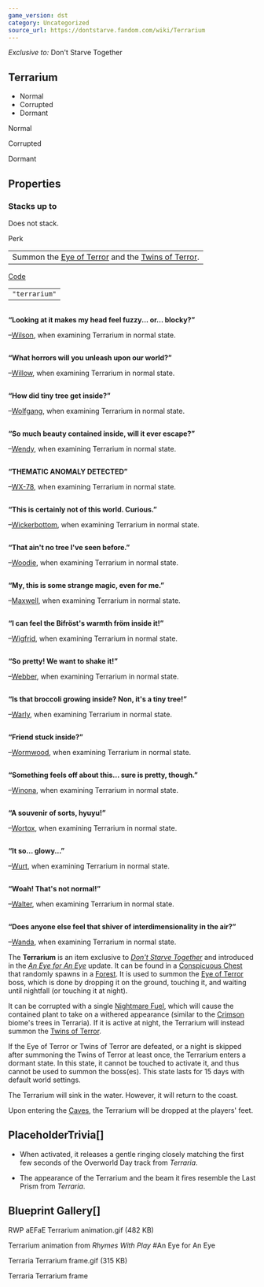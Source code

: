 ```yaml
---
game_version: dst
category: Uncategorized
source_url: https://dontstarve.fandom.com/wiki/Terrarium
---
```


*Exclusive to:* Don't Starve Together

## Terrarium

* Normal
* Corrupted
* Dormant

Normal

Corrupted

Dormant

## Properties

### Stacks up to

Does not stack.

Perk

|  |
| --- |
| Summon the [Eye of Terror](/wiki/Eye_of_Terror "Eye of Terror") and the [Twins of Terror](/wiki/Twins_of_Terror "Twins of Terror"). |

[Code](/wiki/Console "Console")

|  |
| --- |
| `"terrarium"` |

![](data:image/gif;base64,R0lGODlhAQABAIABAAAAAP///yH5BAEAAAEALAAAAAABAAEAQAICTAEAOw%3D%3D)

**“**Looking at it makes my head feel fuzzy... or... blocky?**”**

–[Wilson](/wiki/Wilson "Wilson"), when examining Terrarium in normal state.

![](data:image/gif;base64,R0lGODlhAQABAIABAAAAAP///yH5BAEAAAEALAAAAAABAAEAQAICTAEAOw%3D%3D)

**“**What horrors will you unleash upon our world?**”**

–[Willow](/wiki/Willow "Willow"), when examining Terrarium in normal state.

![](data:image/gif;base64,R0lGODlhAQABAIABAAAAAP///yH5BAEAAAEALAAAAAABAAEAQAICTAEAOw%3D%3D)

**“**How did tiny tree get inside?**”**

–[Wolfgang](/wiki/Wolfgang "Wolfgang"), when examining Terrarium in normal state.

![](data:image/gif;base64,R0lGODlhAQABAIABAAAAAP///yH5BAEAAAEALAAAAAABAAEAQAICTAEAOw%3D%3D)

**“**So much beauty contained inside, will it ever escape?**”**

–[Wendy](/wiki/Wendy "Wendy"), when examining Terrarium in normal state.

![](data:image/gif;base64,R0lGODlhAQABAIABAAAAAP///yH5BAEAAAEALAAAAAABAAEAQAICTAEAOw%3D%3D)

**“**THEMATIC ANOMALY DETECTED**”**

–[WX-78](/wiki/WX-78 "WX-78"), when examining Terrarium in normal state.

![](data:image/gif;base64,R0lGODlhAQABAIABAAAAAP///yH5BAEAAAEALAAAAAABAAEAQAICTAEAOw%3D%3D)

**“**This is certainly not of this world. Curious.**”**

–[Wickerbottom](/wiki/Wickerbottom "Wickerbottom"), when examining Terrarium in normal state.

![](data:image/gif;base64,R0lGODlhAQABAIABAAAAAP///yH5BAEAAAEALAAAAAABAAEAQAICTAEAOw%3D%3D)

**“**That ain't no tree I've seen before.**”**

–[Woodie](/wiki/Woodie "Woodie"), when examining Terrarium in normal state.

![](data:image/gif;base64,R0lGODlhAQABAIABAAAAAP///yH5BAEAAAEALAAAAAABAAEAQAICTAEAOw%3D%3D)

**“**My, this is some strange magic, even for me.**”**

–[Maxwell](/wiki/Maxwell "Maxwell"), when examining Terrarium in normal state.

![](data:image/gif;base64,R0lGODlhAQABAIABAAAAAP///yH5BAEAAAEALAAAAAABAAEAQAICTAEAOw%3D%3D)

**“**I can feel the Bifröst's warmth fröm inside it!**”**

–[Wigfrid](/wiki/Wigfrid "Wigfrid"), when examining Terrarium in normal state.

![](data:image/gif;base64,R0lGODlhAQABAIABAAAAAP///yH5BAEAAAEALAAAAAABAAEAQAICTAEAOw%3D%3D)

**“**So pretty! We want to shake it!**”**

–[Webber](/wiki/Webber "Webber"), when examining Terrarium in normal state.

![](data:image/gif;base64,R0lGODlhAQABAIABAAAAAP///yH5BAEAAAEALAAAAAABAAEAQAICTAEAOw%3D%3D)

**“**Is that broccoli growing inside? Non, it's a tiny tree!**”**

–[Warly](/wiki/Warly "Warly"), when examining Terrarium in normal state.

![](data:image/gif;base64,R0lGODlhAQABAIABAAAAAP///yH5BAEAAAEALAAAAAABAAEAQAICTAEAOw%3D%3D)

**“**Friend stuck inside?**”**

–[Wormwood](/wiki/Wormwood "Wormwood"), when examining Terrarium in normal state.

![](data:image/gif;base64,R0lGODlhAQABAIABAAAAAP///yH5BAEAAAEALAAAAAABAAEAQAICTAEAOw%3D%3D)

**“**Something feels off about this... sure is pretty, though.**”**

–[Winona](/wiki/Winona "Winona"), when examining Terrarium in normal state.

![](data:image/gif;base64,R0lGODlhAQABAIABAAAAAP///yH5BAEAAAEALAAAAAABAAEAQAICTAEAOw%3D%3D)

**“**A souvenir of sorts, hyuyu!**”**

–[Wortox](/wiki/Wortox "Wortox"), when examining Terrarium in normal state.

![](data:image/gif;base64,R0lGODlhAQABAIABAAAAAP///yH5BAEAAAEALAAAAAABAAEAQAICTAEAOw%3D%3D)

**“**It so... glowy...**”**

–[Wurt](/wiki/Wurt "Wurt"), when examining Terrarium in normal state.

![](data:image/gif;base64,R0lGODlhAQABAIABAAAAAP///yH5BAEAAAEALAAAAAABAAEAQAICTAEAOw%3D%3D)

**“**Woah! That's not normal!**”**

–[Walter](/wiki/Walter "Walter"), when examining Terrarium in normal state.

![](data:image/gif;base64,R0lGODlhAQABAIABAAAAAP///yH5BAEAAAEALAAAAAABAAEAQAICTAEAOw%3D%3D)

**“**Does anyone else feel that shiver of interdimensionality in the air?**”**

–[Wanda](/wiki/Wanda "Wanda"), when examining Terrarium in normal state.

The **Terrarium** is an item exclusive to *[Don't Starve Together](/wiki/Don%27t_Starve_Together "Don't Starve Together")* and introduced in the *[An Eye for An Eye](/wiki/An_Eye_for_An_Eye "An Eye for An Eye")* update. It can be found in a [Conspicuous Chest](/wiki/Conspicuous_Chest "Conspicuous Chest") that randomly spawns in a [Forest](/wiki/Forest "Forest"). It is used to summon the [Eye of Terror](/wiki/Eye_of_Terror "Eye of Terror") boss, which is done by dropping it on the ground, touching it, and waiting until nightfall (or touching it at night).

It can be corrupted with a single [Nightmare Fuel](/wiki/Nightmare_Fuel "Nightmare Fuel"), which will cause the contained plant to take on a withered appearance (similar to the [Crimson](https://terraria.fandom.com/wiki/The_Crimson "w:c:Terraria:The Crimson") biome's trees in Terraria). If it is active at night, the Terrarium will instead summon the [Twins of Terror](/wiki/Twins_of_Terror "Twins of Terror").

If the Eye of Terror or Twins of Terror are defeated, or a night is skipped after summoning the Twins of Terror at least once, the Terrarium enters a dormant state. In this state, it cannot be touched to activate it, and thus cannot be used to summon the boss(es). This state lasts for 15 days with default world settings.

The Terrarium will sink in the water. However, it will return to the coast.

Upon entering the [Caves](/wiki/Caves "Caves"), the Terrarium will be dropped at the players' feet.

## PlaceholderTrivia[]

* When activated, it releases a gentle ringing closely matching the first few seconds of the Overworld Day track from *Terraria*.

* The appearance of the Terrarium and the beam it fires resemble the Last Prism from *Terraria*.

## Blueprint Gallery[]

RWP aEFaE Terrarium animation.gif (482 KB)

Terrarium animation from *Rhymes With Play* #An Eye for An Eye

Terraria Terrarium frame.gif (315 KB)

Terraria Terrarium frame